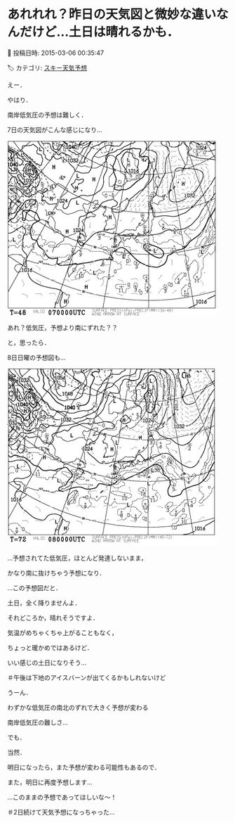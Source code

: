 # あれれれ？昨日の天気図と微妙な違いなんだけど…土日は晴れるかも．

📅 投稿日時: 2015-03-06 00:35:47

🏷️ カテゴリ: [スキー天気予想](c6554f5c3c106093b511a8daae23757e8.md)

えー．


やはり．


南岸低気圧の予想は難しく．


7日の天気図がこんな感じになり…




![a959a22e8abfe87b43de91d295f7f2b6.jpg](images/a959a22e8abfe87b43de91d295f7f2b6.jpg)




あれ？低気圧，予想より南にずれた？？


と，思ったら．


8日日曜の予想図も…




![76a2355cd7f2deeb1be86dde0b3bd03c.jpg](images/76a2355cd7f2deeb1be86dde0b3bd03c.jpg)




…予想されてた低気圧，ほとんど発達しないまま，


かなり南に抜けちゃう予想になり．





…この予想図だと．


土日，全く降りませんよ．


それどころか，晴れそうですよ．


気温がめちゃくちゃ上がることもなく，


ちょっと暖かめではあるけど．


いい感じの土日になりそう…


＃午後は下地のアイスバーンが出てくるかもしれないけど





うーん．


わずかな低気圧の南北のずれで大きく予想が変わる


南岸低気圧の難しさ…





でも．


当然．


明日になったら，また予想が変わる可能性もあるので．


また，明日に再度予想します…





…このままの予想であってほしいな～！





＃2日続けて天気予想になっちゃった…
